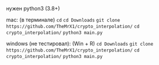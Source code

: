 нужен python3 (3.8+)

mac:
(в терминале)
`cd`
`cd Downloads`
`git clone https://github.com/TheMrX1/crypto_interpolation/`
`cd crypto_interpolation/`
`python3 main.py`

windows (не тестировал):
(Win + R)
`cd Downloads`
`git clone https://github.com/TheMrX1/crypto_interpolation/`
`cd crypto_interpolation/`
`python3 main.py`
